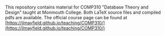 This repository contains material for COMP310 "Database Theory and Design" taught at Monmouth College.  Both LaTeX source files and compiled pdfs are available.  The official course page can be found at [https://jlmayfield.github.io/teaching/COMP310/](https://jlmayfield.github.io/teaching/COMP310/)
